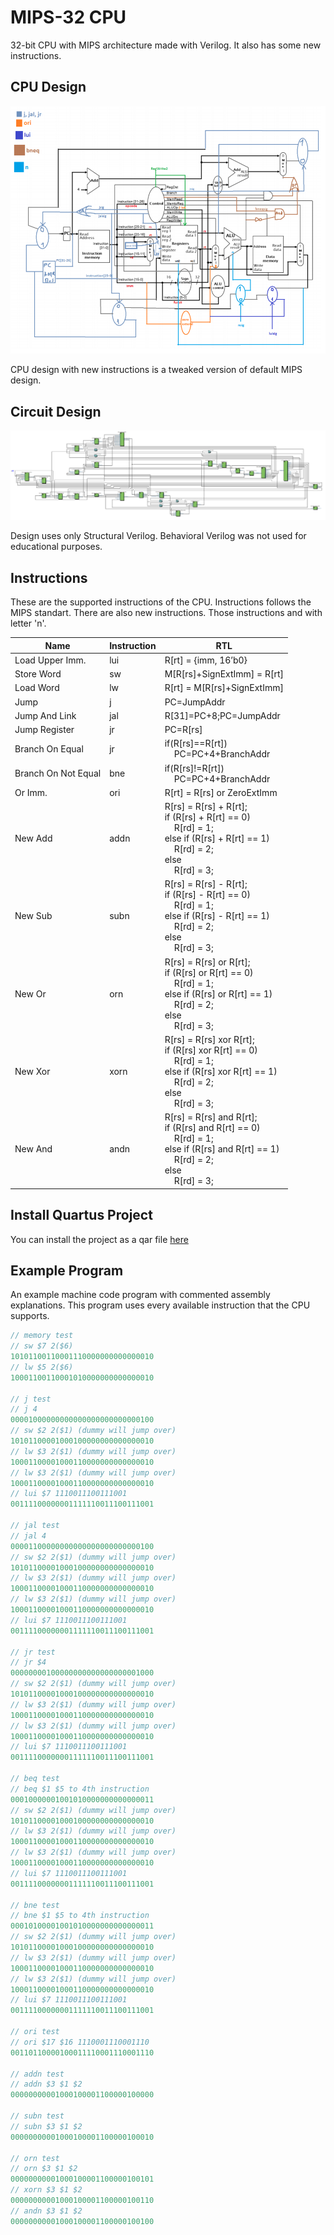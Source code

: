 # MIPS-32 CPU

32-bit CPU with MIPS architecture made with Verilog. It also has some new instructions.

## CPU Design

![CPU-Design](https://github.com/xinoip/mips32-cpu/blob/master/resource/cpu-design.png?raw=true)

CPU design with new instructions is a tweaked version of default MIPS design.

## Circuit Design

![Circuit-Design](https://github.com/xinoip/mips32-cpu/blob/master/resource/circuit-design.png?raw=true)

Design uses only Structural Verilog. Behavioral Verilog was not used for educational purposes.

## Instructions

These are the supported instructions of the CPU. Instructions follows the MIPS standart. There are also new instructions. Those instructions and with letter 'n'.

| Name | Instruction | RTL |
|------|-------------|-----|
| Load Upper Imm. | lui |  R[rt] = {imm, 16’b0} |
| Store Word | sw | M[R[rs]+SignExtImm] = R[rt] |
| Load Word | lw | R[rt] = M[R[rs]+SignExtImm] |
| Jump | j | PC=JumpAddr |
| Jump And Link | jal | R[31]=PC+8;PC=JumpAddr |
| Jump Register | jr |  PC=R[rs] |
| Branch On Equal | jr | if(R[rs]==R[rt])<br />&nbsp;&nbsp;&nbsp;&nbsp;PC=PC+4+BranchAddr |
| Branch On Not Equal | bne | if(R[rs]!=R[rt])<br />&nbsp;&nbsp;&nbsp;&nbsp;PC=PC+4+BranchAddr |
| Or Imm. | ori | R[rt] = R[rs] or ZeroExtImm |
| New Add | addn | R[rs] = R[rs] + R[rt];<br />if (R[rs] + R[rt] == 0)<br />&nbsp;&nbsp;&nbsp;&nbsp;R[rd] = 1;<br />else if (R[rs] + R[rt] == 1)<br />&nbsp;&nbsp;&nbsp;&nbsp;R[rd] = 2;<br />else<br />&nbsp;&nbsp;&nbsp;&nbsp;R[rd] = 3; |
| New Sub | subn | R[rs] = R[rs] - R[rt];<br />if (R[rs] - R[rt] == 0)<br />&nbsp;&nbsp;&nbsp;&nbsp;R[rd] = 1;<br />else if (R[rs] - R[rt] == 1)<br />&nbsp;&nbsp;&nbsp;&nbsp;R[rd] = 2;<br />else<br />&nbsp;&nbsp;&nbsp;&nbsp;R[rd] = 3; |
| New Or | orn | R[rs] = R[rs] or R[rt];<br />if (R[rs] or R[rt] == 0)<br />&nbsp;&nbsp;&nbsp;&nbsp;R[rd] = 1;<br />else if (R[rs] or R[rt] == 1)<br />&nbsp;&nbsp;&nbsp;&nbsp;R[rd] = 2;<br />else<br />&nbsp;&nbsp;&nbsp;&nbsp;R[rd] = 3; |
| New Xor | xorn | R[rs] = R[rs] xor R[rt];<br />if (R[rs] xor R[rt] == 0)<br />&nbsp;&nbsp;&nbsp;&nbsp;R[rd] = 1;<br />else if (R[rs] xor R[rt] == 1)<br />&nbsp;&nbsp;&nbsp;&nbsp;R[rd] = 2;<br />else<br />&nbsp;&nbsp;&nbsp;&nbsp;R[rd] = 3; |
| New And | andn | R[rs] = R[rs] and R[rt];<br />if (R[rs] and R[rt] == 0)<br />&nbsp;&nbsp;&nbsp;&nbsp;R[rd] = 1;<br />else if (R[rs] and R[rt] == 1)<br />&nbsp;&nbsp;&nbsp;&nbsp;R[rd] = 2;<br />else<br />&nbsp;&nbsp;&nbsp;&nbsp;R[rd] = 3; |

## Install Quartus Project

You can install the project as a qar file [here](https://github.com/xinoip/mips32-cpu/releases/tag/1.0)

## Example Program

An example machine code program with commented assembly explanations. This program uses every available instruction that the CPU supports.

```java
// memory test
// sw $7 2($6)
10101100110001110000000000000010
// lw $5 2($6)
10001100110001010000000000000010

// j test
// j 4
00001000000000000000000000000100
// sw $2 2($1) (dummy will jump over)
10101100001000100000000000000010
// lw $3 2($1) (dummy will jump over)
10001100001000110000000000000010
// lw $3 2($1) (dummy will jump over)
10001100001000110000000000000010
// lui $7 1110011100111001
00111100000001111110011100111001

// jal test
// jal 4
00001100000000000000000000000100
// sw $2 2($1) (dummy will jump over)
10101100001000100000000000000010
// lw $3 2($1) (dummy will jump over)
10001100001000110000000000000010
// lw $3 2($1) (dummy will jump over)
10001100001000110000000000000010
// lui $7 1110011100111001
00111100000001111110011100111001

// jr test
// jr $4
00000000100000000000000000001000
// sw $2 2($1) (dummy will jump over)
10101100001000100000000000000010
// lw $3 2($1) (dummy will jump over)
10001100001000110000000000000010
// lw $3 2($1) (dummy will jump over)
10001100001000110000000000000010
// lui $7 1110011100111001
00111100000001111110011100111001

// beq test
// beq $1 $5 to 4th instruction
00010000001001010000000000000011
// sw $2 2($1) (dummy will jump over)
10101100001000100000000000000010
// lw $3 2($1) (dummy will jump over)
10001100001000110000000000000010
// lw $3 2($1) (dummy will jump over)
10001100001000110000000000000010
// lui $7 1110011100111001
00111100000001111110011100111001

// bne test
// bne $1 $5 to 4th instruction
00010100001001010000000000000011
// sw $2 2($1) (dummy will jump over)
10101100001000100000000000000010
// lw $3 2($1) (dummy will jump over)
10001100001000110000000000000010
// lw $3 2($1) (dummy will jump over)
10001100001000110000000000000010
// lui $7 1110011100111001
00111100000001111110011100111001

// ori test
// ori $17 $16 1110001110001110
00110110000100011110001110001110

// addn test
// addn $3 $1 $2
00000000001000100001100000100000

// subn test
// subn $3 $1 $2
00000000001000100001100000100010

// orn test
// orn $3 $1 $2
00000000001000100001100000100101
// xorn $3 $1 $2
00000000001000100001100000100110
// andn $3 $1 $2
00000000001000100001100000100100
```